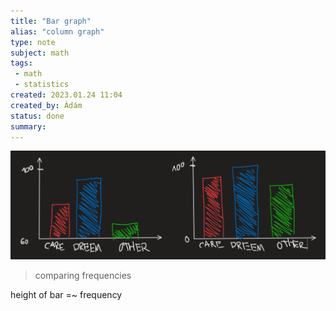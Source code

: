 ```yaml
---
title: "Bar graph"
alias: "column graph"
type: note
subject: math
tags:
 - math
 - statistics
created: 2023.01.24 11:04
created_by: Ádám
status: done
summary: 
---
```

![](Pasted%20image%2020230124112034.png)
>comparing frequencies

height of bar =~ frequency